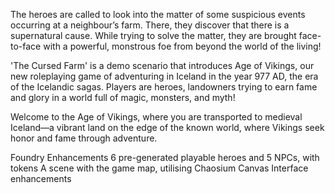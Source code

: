 The heroes are called to look into the matter of some suspicious events occurring at a neighbour’s farm.  There, they discover that there is a supernatural cause. While trying to solve the matter, they are brought face-to-face with a powerful, monstrous foe from beyond the world of the living!

'The Cursed Farm' is a demo scenario that introduces Age of Vikings, our new roleplaying game of adventuring in Iceland in the year 977 AD, the era of the Icelandic sagas. Players are heroes, landowners trying to earn fame and glory in a world full of magic, monsters, and myth!

Welcome to the Age of Vikings, where you are transported to medieval Iceland—a vibrant land on the edge of the known world, where Vikings seek honor and fame through adventure.


Foundry Enhancements
6 pre-generated playable heroes and 5 NPCs, with tokens
A scene with the game map, utilising Chaosium Canvas Interface enhancements
